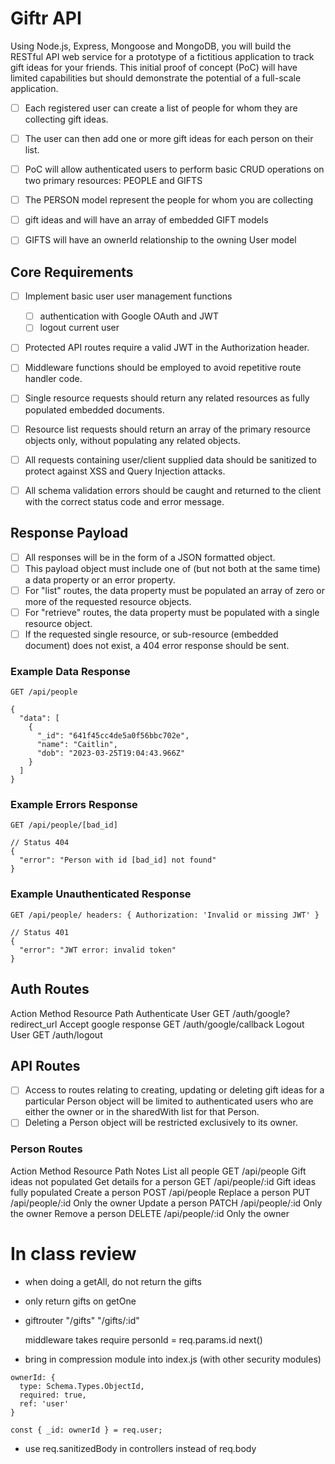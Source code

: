 # Giftr API

Using Node.js, Express, Mongoose and MongoDB, you will build the RESTful API web service for a prototype of a fictitious application to track gift ideas for your friends. This initial proof of concept (PoC) will have limited capabilities but should demonstrate the potential of a full-scale application.

- [ ] Each registered user can create a list of people for whom they are collecting gift ideas.
- [ ] The user can then add one or more gift ideas for each person on their list.

- [ ] PoC will allow authenticated users to perform basic CRUD operations on two primary resources: PEOPLE and GIFTS
- [ ] The PERSON model represent the people for whom you are collecting
- [ ] gift ideas and will have an array of embedded GIFT models
- [ ] GIFTS will have an ownerId relationship to the owning User model

## Core Requirements

- [ ] Implement basic user user management functions

  - [ ] authentication with Google OAuth and JWT
  - [ ] logout current user

- [ ] Protected API routes require a valid JWT in the Authorization header.

- [ ] Middleware functions should be employed to avoid repetitive route handler code.

- [ ] Single resource requests should return any related resources as fully populated embedded documents.

- [ ] Resource list requests should return an array of the primary resource objects only, without populating any related objects.

- [ ] All requests containing user/client supplied data should be sanitized to protect against XSS and Query Injection attacks.

- [ ] All schema validation errors should be caught and returned to the client with the correct status code and error message.

## Response Payload

- [ ] All responses will be in the form of a JSON formatted object.
- [ ] This payload object must include one of (but not both at the same time) a data property or an error property.
- [ ] For "list" routes, the data property must be populated an array of zero or more of the requested resource objects.
- [ ] For "retrieve" routes, the data property must be populated with a single resource object.
- [ ] If the requested single resource, or sub-resource (embedded document) does not exist, a 404 error response should be sent.

### Example Data Response

`GET /api/people`

```
{
  "data": [
    {
      "_id": "641f45cc4de5a0f56bbc702e",
      "name": "Caitlin",
      "dob": "2023-03-25T19:04:43.966Z"
    }
  ]
}
```

### Example Errors Response

`GET /api/people/[bad_id]`

```
// Status 404
{
  "error": "Person with id [bad_id] not found"
}
```

### Example Unauthenticated Response

`GET /api/people/ headers: { Authorization: 'Invalid or missing JWT' }`

```
// Status 401
{
  "error": "JWT error: invalid token"
}
```

## Auth Routes

Action Method Resource Path
Authenticate User GET /auth/google?redirect_url
Accept google response GET /auth/google/callback
Logout User GET /auth/logout

## API Routes

- [ ] Access to routes relating to creating, updating or deleting gift ideas for a particular Person object will be limited to authenticated users who are either the owner or in the sharedWith list for that Person.
- [ ] Deleting a Person object will be restricted exclusively to its owner.

### Person Routes

Action Method Resource Path Notes
List all people GET /api/people Gift ideas not populated
Get details for a person GET /api/people/:id Gift ideas fully populated
Create a person POST /api/people
Replace a person PUT /api/people/:id Only the owner
Update a person PATCH /api/people/:id Only the owner
Remove a person DELETE /api/people/:id Only the owner

# In class review

- when doing a getAll, do not return the gifts
- only return gifts on getOne

- giftrouter
  "/gifts"
  "/gifts/:id"

  middleware takes require personId = req.params.id
  next()

- bring in compression module into index.js (with other security modules)

```
ownerId: {
  type: Schema.Types.ObjectId,
  required: true,
  ref: 'user'
}
```

`const { _id: ownerId } = req.user;`

- use req.sanitizedBody in controllers instead of req.body

